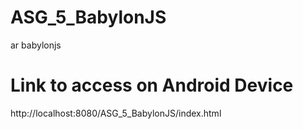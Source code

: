 # ASG_5_BabylonJS
ar babylonjs
# Link to access on Android Device
http://localhost:8080/ASG_5_BabylonJS/index.html